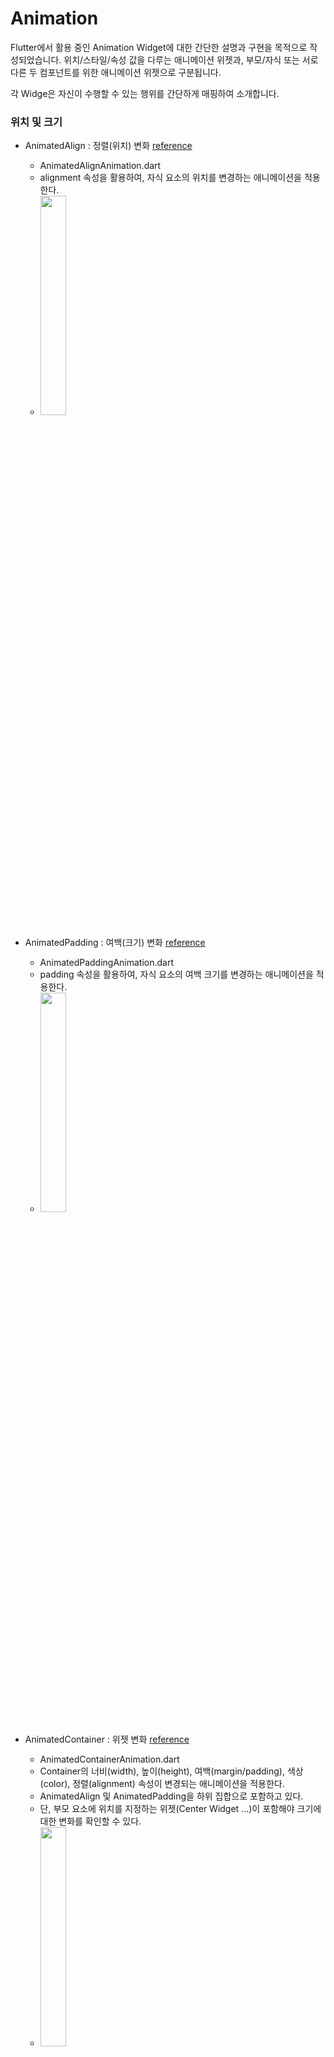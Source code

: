 # Animation

Flutter에서 활용 중인 Animation Widget에 대한 간단한 설명과 구현을 목적으로 작성되었습니다. 위치/스타일/속성 값을 다루는 애니메이션 위젯과, 부모/자식 또는 서로 다른 두 컴포넌트를 위한 애니메이션 위젯으로 구분됩니다.

각 Widge은 자신이 수행할 수 있는 행위를 간단하게 매핑하여 소개합니다.

### 위치 및 크기

- AnimatedAlign : 정렬(위치) 변화 [reference](https://api.flutter.dev/flutter/widgets/AnimatedAlign-class.html)

  - AnimatedAlignAnimation.dart
  - alignment 속성을 활용하여, 자식 요소의 위치를 변경하는 애니메이션을 적용한다.
  - <Image width="30%" src="https://github.com/Jisup/flutter_sample/assets/49368118/2881912a-0b8b-4563-a2a2-c1b78153136a">

- AnimatedPadding : 여백(크기) 변화 [reference](https://api.flutter.dev/flutter/widgets/AnimatedPadding-class.html)

  - AnimatedPaddingAnimation.dart
  - padding 속성을 활용하여, 자식 요소의 여백 크기를 변경하는 애니메이션을 적용한다.
  - <Image width="30%" src="https://github.com/Jisup/flutter_sample/assets/49368118/41430641-1d3d-4cae-8042-ef228f455b69">

- AnimatedContainer : 위젯 변화 [reference](https://api.flutter.dev/flutter/widgets/AnimatedContainer-class.html)

  - AnimatedContainerAnimation.dart
  - Container의 너비(width), 높이(height), 여백(margin/padding), 색상(color), 정렬(alignment) 속성이 변경되는 애니메이션을 적용한다.
  - AnimatedAlign 및 AnimatedPadding을 하위 집합으로 포함하고 있다.
  - 단, 부모 요소에 위치를 지정하는 위젯(Center Widget ...)이 포함해야 크기에 대한 변화를 확인할 수 있다.
  - <Image width="30%" src="https://github.com/Jisup/flutter_sample/assets/49368118/72ec3d30-50b5-48b9-9c96-48206c82ad47">

### 스타일

### 속성

### 부모/자식

### 서로 다른 두 컴포넌트
